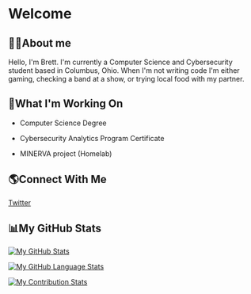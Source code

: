 # Welcome

## 👨‍💻About me
Hello, I'm Brett. I'm currently a Computer Science and Cybersecurity student based in Columbus, Ohio. 
When I'm not writing code I'm either gaming, checking a band at a show, or trying local food with my partner.
  
## 📝What I'm Working On
* Computer Science Degree
 
* Cybersecurity Analytics Program Certificate

* MINERVA project (Homelab)
  
## 🌎Connect With Me 
[Twitter](https://twitter.com/NeonStar_dev)

## 📊My GitHub Stats 
[![My GitHub Stats](https://github-readme-stats.vercel.app/api/?username=NeonStar-Dev&count_private=true&theme=react&showicons=true)]()

[![My GitHub Language Stats](https://github-readme-stats.vercel.app/api/top-langs/?username=NeonStar-Dev&langs_count=5&theme=react)]()

[![My Contribution Stats](https://github-contribution-stats.vercel.app/api/?username=NeonStar-Dev)](https://github.com/NeonStar-Dev/github-contribution-stats/)


<!---
NeonStar-Dev/NeonStar-Dev is a ✨ special ✨ repository because its `README.md` (this file) appears on your GitHub profile.
You can click the Preview link to take a look at your changes.
--->
